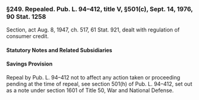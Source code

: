 ### §249. Repealed. Pub. L. 94–412, title V, §501(c), Sept. 14, 1976, 90 Stat. 1258 ###

Section, act Aug. 8, 1947, ch. 517, 61 Stat. 921, dealt with regulation of consumer credit.

#### **Statutory Notes and Related Subsidiaries** ####

#### Savings Provision ####

Repeal by Pub. L. 94–412 not to affect any action taken or proceeding pending at the time of repeal, see section 501(h) of Pub. L. 94–412, set out as a note under section 1601 of Title 50, War and National Defense.